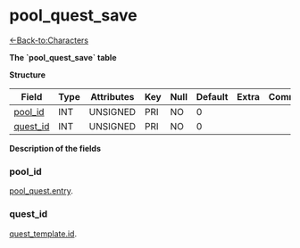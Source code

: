 # pool\_quest\_save

[<-Back-to:Characters](database-characters.md)

**The \`pool\_quest\_save\` table**

**Structure**

| Field         | Type    | Attributes | Key | Null | Default | Extra | Comment |
| ------------- | ------- | ---------- | --- | ---- | ------- | ----- | ------- |
| [pool_id][1]  | INT | UNSIGNED   | PRI | NO   | 0       |       |         |
| [quest_id][2] | INT | UNSIGNED   | PRI | NO   | 0       |       |         |

[1]: #pool_id
[2]: #quest_id

**Description of the fields**

### pool\_id

[pool\_quest.entry](pool_quest#entry).

### quest\_id

[quest\_template.id](quest_template#id).